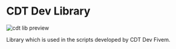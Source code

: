 # CDT Dev Library
![cdt lib preview](https://media.discordapp.net/attachments/1301805445295640636/1303783879554891789/bann_cdt-lib.png?ex=672d02dc&is=672bb15c&hm=a0d4592cde03171bce43b2781bd492b71635a7afcb475bc4288c843b8f5c50af&=&format=webp&quality=lossless)

Library which is used in the scripts developed by CDT Dev Fivem.


